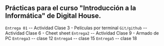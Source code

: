 ## Prácticas para el curso "Introducción a la Informática" de Digital House.

`Entrega 01` -- Actividad Clase 3 - Películas por terminal
`Git/github` -- Actividad Clase 6 - Cheet sheet
`Entrega2` -- Actividad Clase 9 - Armado de PC
`Entrega3` -- clase 12
`Entrega4` -- clase 15
`Entrega5` -- clase 18
